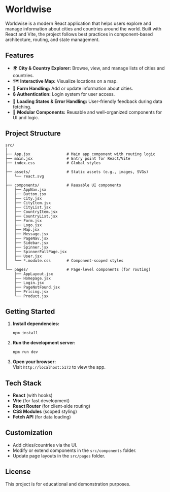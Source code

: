 # Worldwise

Worldwise is a modern React application that helps users explore and manage information about cities and countries around the world. Built with React and Vite, the project follows best practices in component-based architecture, routing, and state management.

## Features

- 🌍 **City & Country Explorer:** Browse, view, and manage lists of cities and countries.
- 🗺️ **Interactive Map:** Visualize locations on a map.
- 📝 **Form Handling:** Add or update information about cities.
- 🔒 **Authentication:** Login system for user access.
- 🚦 **Loading States & Error Handling:** User-friendly feedback during data fetching.
- 🧩 **Modular Components:** Reusable and well-organized components for UI and logic.

## Project Structure

```
src/
│
├── App.jsx                # Main app component with routing logic
├── main.jsx               # Entry point for React/Vite
├── index.css              # Global styles
│
├── assets/                # Static assets (e.g., images, SVGs)
│   └── react.svg
│
├── components/            # Reusable UI components
│   ├── AppNav.jsx
│   ├── Button.jsx
│   ├── City.jsx
│   ├── CityItem.jsx
│   ├── CityList.jsx
│   ├── CountryItem.jsx
│   ├── CountryList.jsx
│   ├── Form.jsx
│   ├── Logo.jsx
│   ├── Map.jsx
│   ├── Message.jsx
│   ├── PageNav.jsx
│   ├── Sidebar.jsx
│   ├── Spinner.jsx
│   ├── SpinnerFullPage.jsx
│   ├── User.jsx
│   └── *.module.css       # Component-scoped styles
│
└── pages/                 # Page-level components (for routing)
    ├── AppLayout.jsx
    ├── Homepage.jsx
    ├── Login.jsx
    ├── PageNotFound.jsx
    ├── Pricing.jsx
    └── Product.jsx
```

## Getting Started

1. **Install dependencies:**
   ```bash
   npm install
   ```
2. **Run the development server:**
   ```bash
   npm run dev
   ```
3. **Open your browser:**  
   Visit `http://localhost:5173` to view the app.

## Tech Stack

- **React** (with hooks)
- **Vite** (for fast development)
- **React Router** (for client-side routing)
- **CSS Modules** (scoped styling)
- **Fetch API** (for data loading)

## Customization

- Add cities/countries via the UI.
- Modify or extend components in the `src/components` folder.
- Update page layouts in the `src/pages` folder.

## License

This project is for educational and demonstration purposes.
